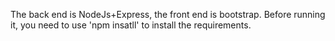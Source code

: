 The back end is NodeJs+Express, the front end is bootstrap. Before running it, you need to use 'npm insatll' to install the requirements.
